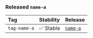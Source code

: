 ### Released `name-a`

| Tag          | Stability | Release                 |
| :----------- | :-------- | :---------------------- |
| `tag-name-a` | ✅ Stable  | [`name-a`][release-url] |

[release-url]: https://github.com/owner-a/repo-a/releases/tag/release-a
